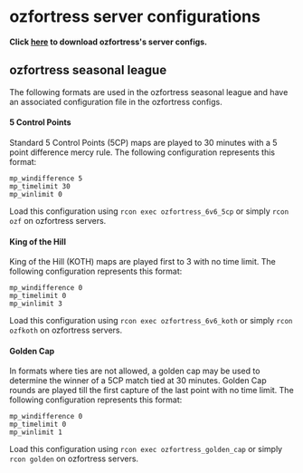 # ozfortress server configurations

**Click [here](https://github.com/ozfortress/server-configs/archive/master.zip) to download ozfortress's server configs.**

## ozfortress seasonal league
The following formats are used in the ozfortress seasonal league and have an associated configuration file in the ozfortress configs.

#### 5 Control Points
Standard 5 Control Points (5CP) maps are played to 30 minutes with a 5 point difference mercy rule. The following configuration represents this format:
```
mp_windifference 5
mp_timelimit 30
mp_winlimit 0
```
Load this configuration using `rcon exec ozfortress_6v6_5cp` or simply `rcon ozf` on ozfortress servers.

#### King of the Hill
King of the Hill (KOTH) maps are played first to 3 with no time limit. The following configuration represents this format:
```
mp_windifference 0
mp_timelimit 0
mp_winlimit 3
```
Load this configuration using `rcon exec ozfortress_6v6_koth` or simply `rcon ozfkoth` on ozfortress servers.

#### Golden Cap
In formats where ties are not allowed, a golden cap may be used to determine the winner of a 5CP match tied at 30 minutes. Golden Cap rounds are played till the first capture of the last point with no time limit. The following configuration represents this format:

```
mp_windifference 0
mp_timelimit 0
mp_winlimit 1
```
Load this configuration using `rcon exec ozfortress_golden_cap` or simply `rcon golden` on ozfortress servers.
